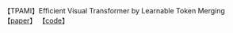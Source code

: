 【TPAMI】Efficient Visual Transformer by Learnable Token Merging 【[paper](https://arxiv.org/abs/2407.15219)】 【[code](https://github.com/Statistical-Deep-Learning/LTM)】
